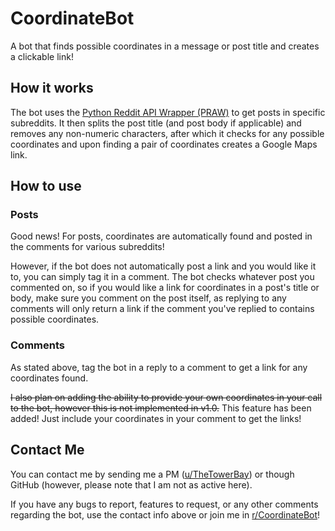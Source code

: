 # CoordinateBot
A bot that finds possible coordinates in a message or post title and creates a clickable link!

## How it works
The bot uses the [Python Reddit API Wrapper (PRAW)](https://praw.readthedocs.io/en/latest/) to get posts in specific subreddits. It then splits the post title (and post body if applicable) and removes any non-numeric characters, after which it checks for any possible coordinates and upon finding a pair of coordinates creates a Google Maps link.

## How to use
### Posts
Good news! For posts, coordinates are automatically found and posted in the comments for various subreddits!

However, if the bot does not automatically post a link and you would like it to, you can simply tag it in a comment. The bot checks whatever post you commented on, so if you would like a link for coordinates in a post's title or body, make sure you comment on the post itself, as replying to any comments will only return a link if the comment you've replied to contains possible coordinates.

### Comments
As stated above, tag the bot in a reply to a comment to get a link for any coordinates found.

~~I also plan on adding the ability to provide your own coordinates in your call to the bot, however this is not implemented in v1.0.~~
This feature has been added! Just include your coordinates in your comment to get the links!

## Contact Me
You can contact me by sending me a PM ([u/TheTowerBay](https://www.reddit.com/user/TheTowerBay)) or though GitHub (however, please note that I am not as active here).

If you have any bugs to report, features to request, or any other comments regarding the bot, use the contact info above or join me in [r/CoordinateBot](https://www.reddit.com/r/CoordinateBot/)!
